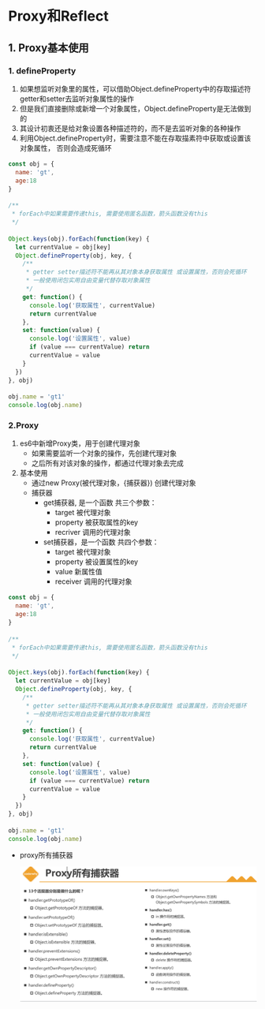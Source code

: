 # Proxy和Reflect

## 1. Proxy基本使用

### 1. defineProperty

1. 如果想监听对象里的属性，可以借助Object.defineProperty中的存取描述符getter和setter去监听对象属性的操作
2. 但是我们直接删除或新增一个对象属性，Object.defineProperty是无法做到的
3. 其设计初衷还是给对象设置各种描述符的，而不是去监听对象的各种操作
4. 利用Object.defineProperty时，需要注意不能在存取描素符中获取或设置该对象属性， 否则会造成死循环

```js
const obj = {
  name: 'gt',
  age:18
}

/**
 * forEach中如果需要传递this, 需要使用匿名函数，箭头函数没有this
 */

Object.keys(obj).forEach(function(key) {
  let currentValue = obj[key]
  Object.defineProperty(obj, key, {
    /**
     * getter setter描述符不能再从其对象本身获取属性 或设置属性，否则会死循环
     * 一般使用闭包实用自由变量代替存取对象属性
     */
    get: function() {
      console.log('获取属性', currentValue)
      return currentValue
    },
    set: function(value) {
      console.log('设置属性', value)
      if (value === currentValue) return
      currentValue = value
    }
  })
}, obj)

obj.name = 'gt1'
console.log(obj.name)
```



### 2.Proxy

1. es6中新增Proxy类，用于创建代理对象
   * 如果需要监听一个对象的操作，先创建代理对象
   * 之后所有对该对象的操作，都通过代理对象去完成
2. 基本使用
   * 通过new Proxy(被代理对象，{捕获器}) 创建代理对象
   * 捕获器
     * get捕获器, 是一个函数 共三个参数：
       * target 被代理对象
       * property 被获取属性的key
       * recriver 调用的代理对象
     * set捕获器，是一个函数 共四个参数：
       * target 被代理对象
       * property 被设置属性的key
       * value 新属性值
       * receiver 调用的代理对象	

```js
const obj = {
  name: 'gt',
  age:18
}

/**
 * forEach中如果需要传递this, 需要使用匿名函数，箭头函数没有this
 */

Object.keys(obj).forEach(function(key) {
  let currentValue = obj[key]
  Object.defineProperty(obj, key, {
    /**
     * getter setter描述符不能再从其对象本身获取属性 或设置属性，否则会死循环
     * 一般使用闭包实用自由变量代替存取对象属性
     */
    get: function() {
      console.log('获取属性', currentValue)
      return currentValue
    },
    set: function(value) {
      console.log('设置属性', value)
      if (value === currentValue) return
      currentValue = value
    }
  })
}, obj)

obj.name = 'gt1'
console.log(obj.name)
```



* proxy所有捕获器

  ![avatar](./image/捕获器.png)

  